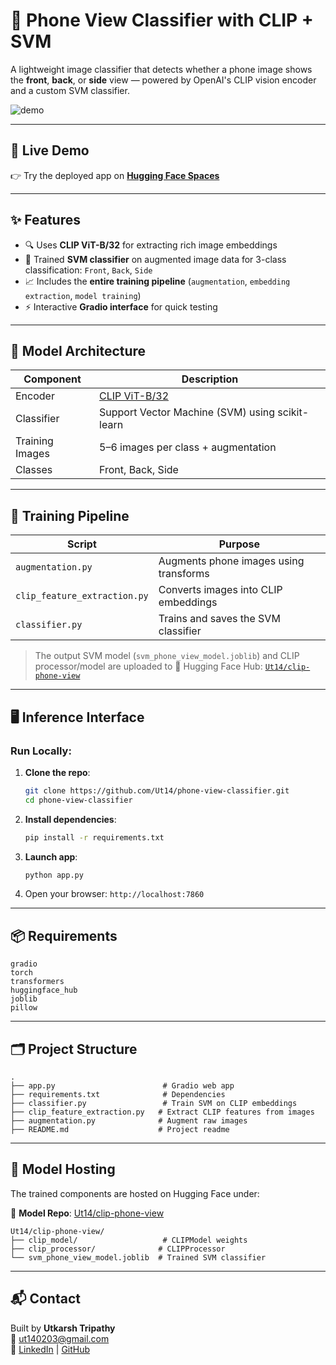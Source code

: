 # 📱 Phone View Classifier with CLIP + SVM

A lightweight image classifier that detects whether a phone image shows the **front**, **back**, or **side** view — powered by OpenAI's CLIP vision encoder and a custom SVM classifier.

![demo](https://github.com/Ut14/phone-view-classifier/assets/demo-preview.gif) <!-- Optional: Add a GIF or screenshot of your app -->

---

## 🚀 Live Demo

👉 Try the deployed app on **[Hugging Face Spaces](https://huggingface.co/spaces/Ut14/phone-view-classifier)**

---

## ✨ Features

- 🔍 Uses **CLIP ViT-B/32** for extracting rich image embeddings
- 🎯 Trained **SVM classifier** on augmented image data for 3-class classification: `Front`, `Back`, `Side`
- 📈 Includes the **entire training pipeline** (`augmentation`, `embedding extraction`, `model training`)
- ⚡ Interactive **Gradio interface** for quick testing

---

## 🧠 Model Architecture

| Component        | Description                                       |
|------------------|---------------------------------------------------|
| Encoder          | [CLIP ViT-B/32](https://huggingface.co/openai/clip-vit-base-patch32) |
| Classifier       | Support Vector Machine (SVM) using scikit-learn   |
| Training Images  | 5–6 images per class + augmentation               |
| Classes          | Front, Back, Side                                 |

---

## 🧪 Training Pipeline

| Script | Purpose |
|--------|---------|
| `augmentation.py` | Augments phone images using transforms |
| `clip_feature_extraction.py` | Converts images into CLIP embeddings |
| `classifier.py` | Trains and saves the SVM classifier |

> The output SVM model (`svm_phone_view_model.joblib`) and CLIP processor/model are uploaded to 🤗 Hugging Face Hub: [`Ut14/clip-phone-view`](https://huggingface.co/Ut14/clip-phone-view)

---

## 🖥️ Inference Interface

### Run Locally:

1. **Clone the repo**:

   ```bash
   git clone https://github.com/Ut14/phone-view-classifier.git
   cd phone-view-classifier
   ```

2. **Install dependencies**:

   ```bash
   pip install -r requirements.txt
   ```

3. **Launch app**:

   ```bash
   python app.py
   ```

4. Open your browser: `http://localhost:7860`

---

## 📦 Requirements

```
gradio
torch
transformers
huggingface_hub
joblib
pillow
```

---

## 🗂 Project Structure

```
.
├── app.py                        # Gradio web app
├── requirements.txt              # Dependencies
├── classifier.py                 # Train SVM on CLIP embeddings
├── clip_feature_extraction.py   # Extract CLIP features from images
├── augmentation.py              # Augment raw images
├── README.md                    # Project readme
```

---

## 🤗 Model Hosting

The trained components are hosted on Hugging Face under:

🧠 **Model Repo**: [Ut14/clip-phone-view](https://huggingface.co/Ut14/clip-phone-view)

```
Ut14/clip-phone-view/
├── clip_model/                   # CLIPModel weights
├── clip_processor/              # CLIPProcessor
└── svm_phone_view_model.joblib  # Trained SVM classifier
```

---

## 📬 Contact

Built by **Utkarsh Tripathy**  
📧 ut140203@gmail.com  
🔗 [LinkedIn](https://www.linkedin.com/in/utkarsh-tripathy/) | [GitHub](https://github.com/Ut14)
